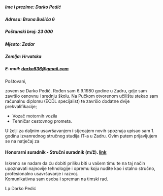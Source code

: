 ##### Ime i prezime: Darko Pedić
##### Adresa: Bruna Bušića 6
##### Poštanski broj: 23 000
##### Mjesto: Zadar
##### Zemlja: Hrvatska
##### E-mail: darko636@gmail.com

Poštovani,

zovem se Darko Pedić. Rođen sam 6.9.1980 godine u Zadru, gdje sam završio osnovnu i srednju školu. 
Na Pučkom otvorenom učilištu stekao sam računalnu diplomu (ECDL specijalist) te završio dodatne dvije prekvalifikacije;
 
- Vozač motornih vozila
- Tehničar cestovnog prometa.

U želji za daljnim usavršavanjem i stjecajem novih spoznaja upisao sam 1. godinu izvanrednog stručnog studija IT-a u Zadru.
Ovim putem prijavljujem se na natječaj za 
 #### Honorarni suradnik - Stručni suradnik (m/ž). [link](https://www.moj-posao.net/Posao/500906/Honorarni-suradnik-Strucni-suradnik-mz/)

Iskreno se nadam da ću dobiti priliku biti u vašem timu te na taj način upoznavati najnovije tehnologije i opremu
koju nudite kao i stalno stručno, profesionalno usavršavanje i razvoj.                                              
Komunikativna sam osoba i spreman na timski rad.




Lp
Darko Pedić




















